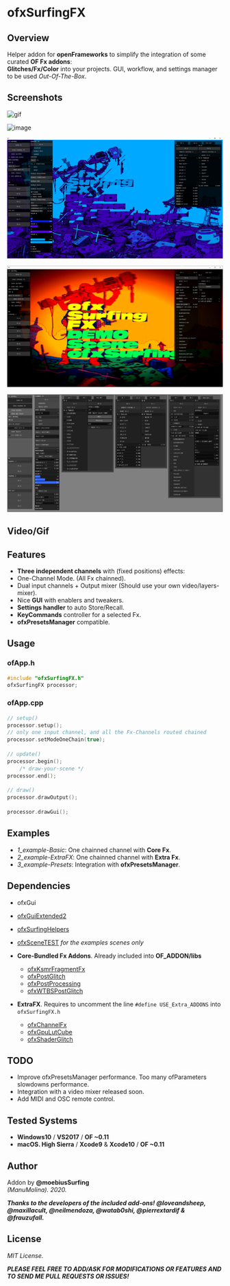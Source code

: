# ofxSurfingFX 

## Overview
Helper addon for **openFrameworks** to simplify the integration of some curated **OF Fx addons**:  
**Glitches/Fx/Color** into your projects. GUI, workflow, and settings manager to be used *Out-Of-The-Box*.  

## Screenshots
![gif](/readme_images/ofxSurfingFX.gif?raw=true "gif")  

![image](/readme_images/1_example-Basic.PNG?raw=true "image")  

![image](/readme_images/2_example-ExtraFX.PNG?raw=true "image")  

![image](/readme_images/2_example-ExtraFXb.PNG?raw=true "image")  

![image](/readme_images/ofxSurfingFX_FullGui.jpg?raw=true "image")  


## Video/Gif

## Features
* **Three independent channels** with (fixed positions) effects:
 * One-Channel Mode. (All Fx chainned).
 * Dual input channels + Output mixer (Should use your own video/layers-mixer).
* Nice **GUI** with enablers and tweakers.
* **Settings handler** to auto Store/Recall.
* **KeyCommands** controller for a selected Fx.
* **ofxPresetsManager** compatible.

## Usage

### ofApp.h
```c++
#include "ofxSurfingFX.h"
ofxSurfingFX processor;
```

### ofApp.cpp
```c++
// setup()
processor.setup();
// only one input channel, and all the Fx-Channels routed chained
processor.setModeOneChain(true);

// update()
processor.begin();
    /* draw-your-scene */
processor.end();

// draw()
processor.drawOutput();

processor.drawGui();
```

## Examples
- _1_example-Basic_: One chainned channel with **Core Fx**.  
- _2_example-ExtraFX_: One chainned channel with **Extra Fx**.  
- _3_example-Presets_: Integration with **ofxPresetsManager**.

## Dependencies
* ofxGui
* [ofxGuiExtended2](https://github.com/moebiussurfing/ofxGuiExtended2)
* [ofxSurfingHelpers](https://github.com/moebiussurfing/ofxSurfingHelpers)
* [ofxSceneTEST](https://github.com/moebiussurfing/ofxSceneTEST) *for the examples scenes only*

* **Core-Bundled Fx Addons**. Already included into **OF_ADDON/libs**
  * [ofxKsmrFragmentFx](https://github.com/loveandsheep/ofxKsmrFragmentFx)
  * [ofxPostGlitch](https://github.com/maxillacult/ofxPostGlitch)
  * [ofxPostProcessing](https://github.com/neilmendoza/ofxPostProcessing)
  * [ofxWTBSPostGlitch](https://github.com/watab0shi/ofxWTBSPostGlitch)

* **ExtraFX**. Requires to uncomment the line ```#define USE_Extra_ADDONS``` into ```ofxSurfingFX.h```
  * [ofxChannelFx](https://github.com/moebiussurfing/ofxChannelFx)
  * [ofxGpuLutCube](https://github.com/moebiussurfing/ofxGpuLutCube)
  * [ofxShaderGlitch](https://github.com/pierrextardif/ofxShaderGlitch)

## TODO
- Improve ofxPresetsManager performance. Too many ofParameters slowdowns performance. 
- Integration with a video mixer released soon.
- Add MIDI and OSC remote control. 

## Tested Systems
- **Windows10** / **VS2017** / **OF ~0.11**
- **macOS. High Sierra** / **Xcode9** & **Xcode10** / **OF ~0.11**

## Author
Addon by **@moebiusSurfing**  
*(ManuMolina). 2020.*

**_Thanks to the developers of the included add-ons! @loveandsheep, @maxillacult, @neilmendoza, @watab0shi, @pierrextardif & @frauzufall._**

## License
*MIT License.*

**_PLEASE FEEL FREE TO ADD/ASK FOR MODIFICATIONS OR FEATURES AND TO SEND ME PULL REQUESTS OR ISSUES!_**
